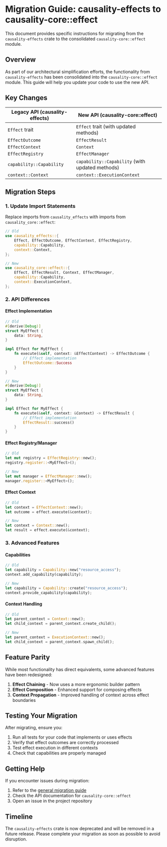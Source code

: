 # Migration Guide: causality-effects to causality-core::effect

This document provides specific instructions for migrating from the `causality-effects` crate to the consolidated `causality-core::effect` module.

## Overview

As part of our architectural simplification efforts, the functionality from `causality-effects` has been consolidated into the `causality-core::effect` module. This guide will help you update your code to use the new API.

## Key Changes

| Legacy API (causality-effects) | New API (causality-core::effect) |
|--------------------------------|-----------------------------------|
| `Effect` trait | `Effect` trait (with updated methods) |
| `EffectOutcome` | `EffectResult` |
| `EffectContext` | `Context` |
| `EffectRegistry` | `EffectManager` |
| `capability::Capability` | `capability::Capability` (with updated methods) |
| `context::Context` | `context::ExecutionContext` |

## Migration Steps

### 1. Update Import Statements

Replace imports from `causality_effects` with imports from `causality_core::effect`:

```rust
// Old
use causality_effects::{
    Effect, EffectOutcome, EffectContext, EffectRegistry,
    capability::Capability,
    context::Context,
};

// New
use causality_core::effect::{
    Effect, EffectResult, Context, EffectManager,
    capability::Capability,
    context::ExecutionContext,
};
```

### 2. API Differences

#### Effect Implementation

```rust
// Old
#[derive(Debug)]
struct MyEffect {
    data: String,
}

impl Effect for MyEffect {
    fn execute(&self, context: &EffectContext) -> EffectOutcome {
        // Effect implementation
        EffectOutcome::Success
    }
}

// New
#[derive(Debug)]
struct MyEffect {
    data: String,
}

impl Effect for MyEffect {
    fn execute(&self, context: &Context) -> EffectResult {
        // Effect implementation
        EffectResult::success()
    }
}
```

#### Effect Registry/Manager

```rust
// Old
let mut registry = EffectRegistry::new();
registry.register::<MyEffect>();

// New
let mut manager = EffectManager::new();
manager.register::<MyEffect>();
```

#### Effect Context

```rust
// Old
let context = EffectContext::new();
let outcome = effect.execute(&context);

// New
let context = Context::new();
let result = effect.execute(&context);
```

### 3. Advanced Features

#### Capabilities

```rust
// Old
let capability = Capability::new("resource_access");
context.add_capability(capability);

// New
let capability = Capability::create("resource_access");
context.provide_capability(capability);
```

#### Context Handling

```rust
// Old
let parent_context = Context::new();
let child_context = parent_context.create_child();

// New
let parent_context = ExecutionContext::new();
let child_context = parent_context.spawn_child();
```

## Feature Parity

While most functionality has direct equivalents, some advanced features have been redesigned:

1. **Effect Chaining** - Now uses a more ergonomic builder pattern
2. **Effect Composition** - Enhanced support for composing effects
3. **Context Propagation** - Improved handling of context across effect boundaries

## Testing Your Migration

After migrating, ensure you:

1. Run all tests for your code that implements or uses effects
2. Verify that effect outcomes are correctly processed
3. Test effect execution in different contexts
4. Check that capabilities are properly managed

## Getting Help

If you encounter issues during migration:

1. Refer to the [general migration guide](./migration-guide.md)
2. Check the API documentation for `causality-core::effect`
3. Open an issue in the project repository

## Timeline

The `causality-effects` crate is now deprecated and will be removed in a future release. Please complete your migration as soon as possible to avoid disruption. 